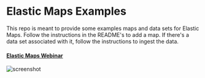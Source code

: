 # Elastic Maps Examples
This repo is meant to provide some examples maps and data sets for Elastic Maps. Follow the instructions in the README's to add a map. If there's a data set associated with it, follow the instructions to ingest the data.

#### [Elastic Maps Webinar](https://github.com/alexfrancoeur/elastic_maps_examples/tree/master/elastic_maps_webinar)
![screenshot](https://github.com/alexfrancoeur/elastic_maps_examples/blob/master/images/elastic_maps_webinar.png)
